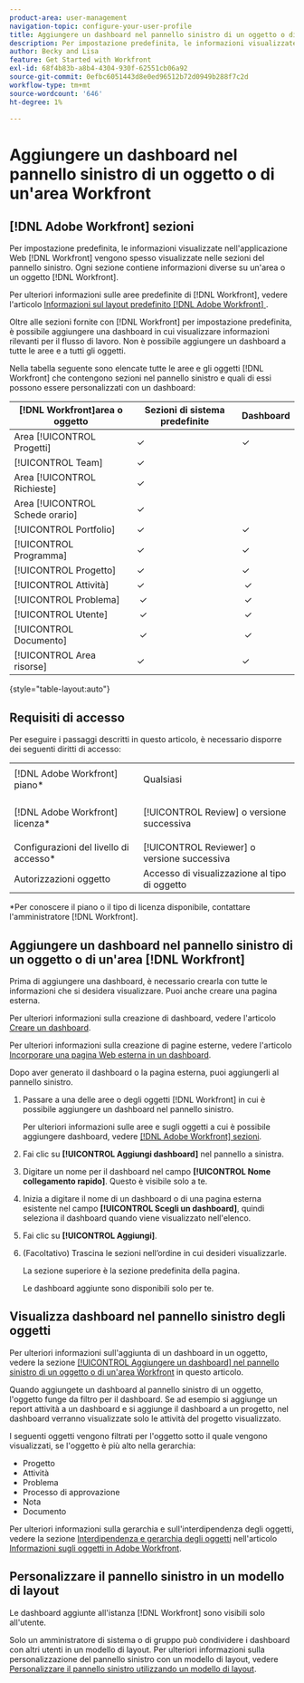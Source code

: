 ```yaml
---
product-area: user-management
navigation-topic: configure-your-user-profile
title: Aggiungere un dashboard nel pannello sinistro di un oggetto o di un'area Workfront
description: Per impostazione predefinita, le informazioni visualizzate nell'applicazione Web  [!DNL Workfront]  vengono spesso visualizzate nelle sezioni nel pannello sinistro. Ogni sezione contiene informazioni diverse su un'area o un oggetto  [!DNL Workfront] .
author: Becky and Lisa
feature: Get Started with Workfront
exl-id: 68f4b83b-a8b4-4304-930f-62551cb06a92
source-git-commit: 0efbc6051443d8e0ed96512b72d0949b288f7c2d
workflow-type: tm+mt
source-wordcount: '646'
ht-degree: 1%

---
```


# Aggiungere un dashboard nel pannello sinistro di un oggetto o di un&#39;area Workfront

## [!DNL Adobe Workfront] sezioni

Per impostazione predefinita, le informazioni visualizzate nell&#39;applicazione Web [!DNL Workfront] vengono spesso visualizzate nelle sezioni del pannello sinistro. Ogni sezione contiene informazioni diverse su un&#39;area o un oggetto [!DNL Workfront].

Per ulteriori informazioni sulle aree predefinite di [!DNL Workfront], vedere l&#39;articolo [Informazioni sul layout predefinito [!DNL Adobe Workfront] ](../../../administration-and-setup/customize-workfront/use-layout-templates/about-the-default-wf-layout.md).

Oltre alle sezioni fornite con [!DNL Workfront] per impostazione predefinita, è possibile aggiungere una dashboard in cui visualizzare informazioni rilevanti per il flusso di lavoro. Non è possibile aggiungere un dashboard a tutte le aree e a tutti gli oggetti.

Nella tabella seguente sono elencate tutte le aree e gli oggetti [!DNL Workfront] che contengono sezioni nel pannello sinistro e quali di essi possono essere personalizzati con un dashboard:

| **[!DNL Workfront]area o oggetto** | **Sezioni di sistema predefinite** | **Dashboard** |
|---|---|---|
| Area [!UICONTROL Progetti] | ✓ | ✓ |
| [!UICONTROL Team] | ✓ |   |
| Area [!UICONTROL Richieste] | ✓ |   |
| Area [!UICONTROL Schede orario] | ✓ |   |
| [!UICONTROL Portfolio] | ✓ | ✓ |
| [!UICONTROL Programma] | ✓ | ✓ |
| [!UICONTROL Progetto] | ✓ | ✓ |
| [!UICONTROL Attività] | ✓ |  ✓ |
| [!UICONTROL Problema] |  ✓ |  ✓ |
| [!UICONTROL Utente] |  ✓ |  ✓ |
| [!UICONTROL Documento] |  ✓ |  ✓ |
| [!UICONTROL Area risorse] | ✓ | ✓ |

{style="table-layout:auto"}

## Requisiti di accesso

Per eseguire i passaggi descritti in questo articolo, è necessario disporre dei seguenti diritti di accesso:

<table style="table-layout:auto"> 
 <col> 
 </col> 
 <col> 
 </col> 
 <tbody> 
  <tr> 
   <td role="rowheader">[!DNL Adobe Workfront] piano*</td> 
   <td> <p>Qualsiasi</p> </td> 
  </tr> 
  <tr> 
   <td role="rowheader">[!DNL Adobe Workfront] licenza*</td> 
   <td> <p>[!UICONTROL Review] o versione successiva</p> </td> 
  </tr> 
  <tr> 
   <td role="rowheader">Configurazioni del livello di accesso*</td> 
   <td>[!UICONTROL Reviewer] o versione successiva</td> 
  </tr> 
  <tr> 
   <td role="rowheader">Autorizzazioni oggetto</td> 
   <td>Accesso di visualizzazione al tipo di oggetto</td> 
  </tr> 
 </tbody> 
</table>

&#42;Per conoscere il piano o il tipo di licenza disponibile, contattare l&#39;amministratore [!DNL Workfront].

## Aggiungere un dashboard nel pannello sinistro di un oggetto o di un&#39;area [!DNL Workfront]

Prima di aggiungere una dashboard, è necessario crearla con tutte le informazioni che si desidera visualizzare. Puoi anche creare una pagina esterna.

Per ulteriori informazioni sulla creazione di dashboard, vedere l&#39;articolo [Creare un dashboard](../../../reports-and-dashboards/dashboards/creating-and-managing-dashboards/create-dashboard.md).

Per ulteriori informazioni sulla creazione di pagine esterne, vedere l&#39;articolo [Incorporare una pagina Web esterna in un dashboard](../../../reports-and-dashboards/dashboards/creating-and-managing-dashboards/embed-external-web-page-dashboard.md).

Dopo aver generato il dashboard o la pagina esterna, puoi aggiungerli al pannello sinistro.

1. Passare a una delle aree o degli oggetti [!DNL Workfront] in cui è possibile aggiungere un dashboard nel pannello sinistro.

   Per ulteriori informazioni sulle aree e sugli oggetti a cui è possibile aggiungere dashboard, vedere [[!DNL Adobe Workfront] sezioni](#adobe-workfront-sections).

1. Fai clic su **[!UICONTROL Aggiungi dashboard]** nel pannello a sinistra.
1. Digitare un nome per il dashboard nel campo **[!UICONTROL Nome collegamento rapido]**. Questo è visibile solo a te.
1. Inizia a digitare il nome di un dashboard o di una pagina esterna esistente nel campo **[!UICONTROL Scegli un dashboard]**, quindi seleziona il dashboard quando viene visualizzato nell&#39;elenco.
1. Fai clic su **[!UICONTROL Aggiungi]**.
1. (Facoltativo) Trascina le sezioni nell’ordine in cui desideri visualizzarle.

   La sezione superiore è la sezione predefinita della pagina.

   Le dashboard aggiunte sono disponibili solo per te.

## Visualizza dashboard nel pannello sinistro degli oggetti

Per ulteriori informazioni sull&#39;aggiunta di un dashboard in un oggetto, vedere la sezione [[!UICONTROL Aggiungere un dashboard] nel pannello sinistro di un oggetto o di un&#39;area Workfront](#add-a-dashboard-in-the-left-panel-of-a-workfront-object-or-area) in questo articolo.

Quando aggiungete un dashboard al pannello sinistro di un oggetto, l&#39;oggetto funge da filtro per il dashboard. Se ad esempio si aggiunge un report attività a un dashboard e si aggiunge il dashboard a un progetto, nel dashboard verranno visualizzate solo le attività del progetto visualizzato.

I seguenti oggetti vengono filtrati per l&#39;oggetto sotto il quale vengono visualizzati, se l&#39;oggetto è più alto nella gerarchia:

* Progetto
* Attività
* Problema
* Processo di approvazione
* Nota
* Documento

Per ulteriori informazioni sulla gerarchia e sull&#39;interdipendenza degli oggetti, vedere la sezione [Interdipendenza e gerarchia degli oggetti](../../../workfront-basics/navigate-workfront/workfront-navigation/understand-objects.md#understanding-interdependency-and-hierarchy-of-objects) nell&#39;articolo [Informazioni sugli oggetti in Adobe Workfront](../../../workfront-basics/navigate-workfront/workfront-navigation/understand-objects.md).

## Personalizzare il pannello sinistro in un modello di layout

Le dashboard aggiunte all&#39;istanza [!DNL Workfront] sono visibili solo all&#39;utente.

Solo un amministratore di sistema o di gruppo può condividere i dashboard con altri utenti in un modello di layout. Per ulteriori informazioni sulla personalizzazione del pannello sinistro con un modello di layout, vedere [Personalizzare il pannello sinistro utilizzando un modello di layout](/help/quicksilver/administration-and-setup/customize-workfront/use-layout-templates/customize-left-panel.md).
